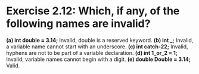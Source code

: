# Exercise 2.12: Which, if any, of the following names are invalid?

**(a) int double = 3.14;**
Invalid, double is a reserved keyword.
**(b) int _;**
Invalid, a variable name cannot start with an underscore.
**(c) int catch-22;**
Invalid, hyphens are not to be part of a variable declaration.
**(d) int 1_or_2 = 1;**
Invalid, variable names cannot begin with a digit.
**(e) double Double = 3.14;**
Valid.